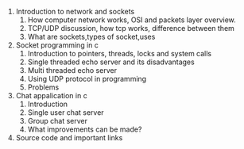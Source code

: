 
1. Introduction to network and sockets
    1. How computer network works, OSI and packets layer overview.
    2. TCP/UDP discussion, how tcp works, difference between them
    3. What are sockets,types of socket,uses
2. Socket programming in c
    1. Introduction to pointers, threads, locks and system calls
    2. Single threaded echo server and its disadvantages
    3. Multi threaded echo server
    4. Using UDP protocol in programming
    5. Problems
3. Chat appalication in c
    1. Introduction
    2. Single user chat server
    3. Group chat server
    4. What improvements can be made?
4. Source code and important links
